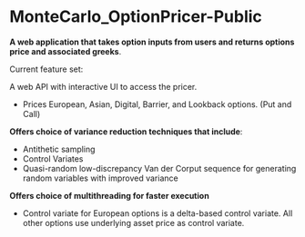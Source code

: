 # MonteCarlo_OptionPricer-Public

**A web application that takes option inputs from users and returns options price and associated greeks**.

Current feature set:

A web API with interactive UI to access the pricer.

- Prices European, Asian, Digital, Barrier, and Lookback options. (Put and Call)

**Offers choice of variance reduction techniques that include**:
- Antithetic sampling
- Control Variates
- Quasi-random low-discrepancy Van der Corput sequence for generating random variables with improved variance


**Offers choice of multithreading for faster execution**
- Control variate for European options is a delta-based control variate. All other options use underlying asset price as control variate.



